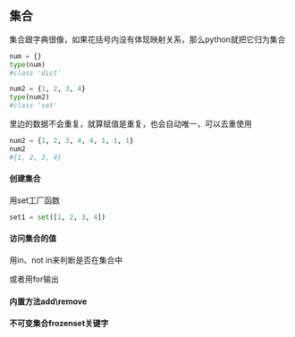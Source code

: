 ## 集合

集合跟字典很像，如果花括号内没有体现映射关系，那么python就把它归为集合

~~~python
num = {}
type(num)
#class 'dict'

num2 = {1, 2, 3, 4}
type(num2)
#class 'set'
~~~

里边的数据不会重复，就算赋值是重复，也会自动唯一，可以去重使用

~~~python
num2 = {1, 2, 3, 4, 4, 1, 1, 1}
num2
#{1, 2, 3, 4}
~~~

#### 创建集合

用set工厂函数

~~~python
set1 = set([1, 2, 3, 4])
~~~

#### 访问集合的值

用in、not in来判断是否在集合中

或者用for输出

#### 内置方法add\remove

#### 不可变集合frozenset关键字





